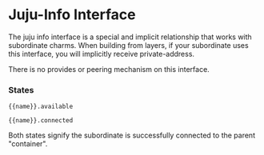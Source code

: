# Juju-Info Interface

The juju info interface is a special and implicit relationship that works with
subordinate charms. When building from layers, if your subordinate uses this
interface, you will implicitly receive private-address.

There is no provides or peering mechanism on this interface.


### States

`{{name}}.available`

`{{name}}.connected`

Both states signify the subordinate is successfully connected to the parent
"container". 
